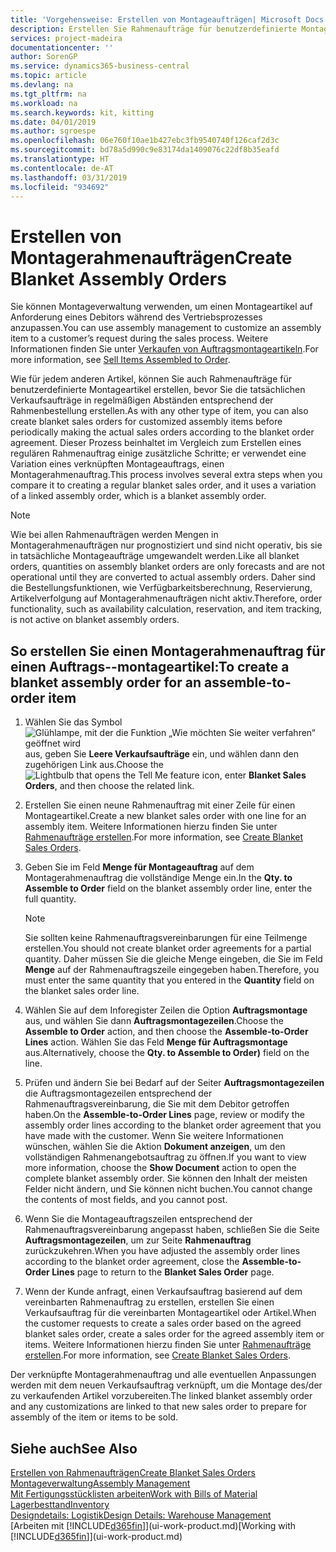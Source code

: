 ```yaml
---
title: 'Vorgehensweise: Erstellen von Montageaufträgen| Microsoft Docs'
description: Erstellen Sie Rahmenaufträge für benutzerdefinierte Montageartikel, bevor Sie die tatsächlichen Verkaufsaufträge in regelmäßigen Abständen entsprechend der Rahmenbestellung erstellen.
services: project-madeira
documentationcenter: ''
author: SorenGP
ms.service: dynamics365-business-central
ms.topic: article
ms.devlang: na
ms.tgt_pltfrm: na
ms.workload: na
ms.search.keywords: kit, kitting
ms.date: 04/01/2019
ms.author: sgroespe
ms.openlocfilehash: 06e760f10ae1b427ebc3fb9540740f126caf2d3c
ms.sourcegitcommit: bd78a5d990c9e83174da1409076c22df8b35eafd
ms.translationtype: HT
ms.contentlocale: de-AT
ms.lasthandoff: 03/31/2019
ms.locfileid: "934692"
---
```

# <a name="create-blanket-assembly-orders"></a><span data-ttu-id="86621-103">Erstellen von Montagerahmenaufträgen</span><span class="sxs-lookup"><span data-stu-id="86621-103">Create Blanket Assembly Orders</span></span>
<span data-ttu-id="86621-104">Sie können Montageverwaltung verwenden, um einen Montageartikel auf Anforderung eines Debitors während des Vertriebsprozesses anzupassen.</span><span class="sxs-lookup"><span data-stu-id="86621-104">You can use assembly management to customize an assembly item to a customer’s request during the sales process.</span></span> <span data-ttu-id="86621-105">Weitere Informationen finden Sie unter [Verkaufen von Auftragsmontageartikeln](assembly-how-to-sell-items-assembled-to-order.md).</span><span class="sxs-lookup"><span data-stu-id="86621-105">For more information, see [Sell Items Assembled to Order](assembly-how-to-sell-items-assembled-to-order.md).</span></span>  

 <span data-ttu-id="86621-106">Wie für jedem anderen Artikel, können Sie auch Rahmenaufträge für benutzerdefinierte Montageartikel erstellen, bevor Sie die tatsächlichen Verkaufsaufträge in regelmäßigen Abständen entsprechend der Rahmenbestellung erstellen.</span><span class="sxs-lookup"><span data-stu-id="86621-106">As with any other type of item, you can also create blanket sales orders for customized assembly items before periodically making the actual sales orders according to the blanket order agreement.</span></span> <span data-ttu-id="86621-107">Dieser Prozess beinhaltet im Vergleich zum Erstellen eines regulären Rahmenauftrag einige zusätzliche Schritte; er verwendet eine Variation eines verknüpften Montageauftrags, einen Montagerahmenauftrag.</span><span class="sxs-lookup"><span data-stu-id="86621-107">This process involves several extra steps when you compare it to creating a regular blanket sales order, and it uses a variation of a linked assembly order, which is a blanket assembly order.</span></span>

> [!NOTE]  
>  <span data-ttu-id="86621-108">Wie bei allen Rahmenaufträgen werden Mengen in Montagerahmenaufträgen nur prognostiziert und sind nicht operativ, bis sie in tatsächliche Montageaufträge umgewandelt werden.</span><span class="sxs-lookup"><span data-stu-id="86621-108">Like all blanket orders, quantities on assembly blanket orders are only forecasts and are not operational until they are converted to actual assembly orders.</span></span> <span data-ttu-id="86621-109">Daher sind die Bestellungsfunktionen, wie Verfügbarkeitsberechnung, Reservierung, Artikelverfolgung auf Montagerahmenaufträgen nicht aktiv.</span><span class="sxs-lookup"><span data-stu-id="86621-109">Therefore, order functionality, such as availability calculation, reservation, and item tracking, is not active on blanket assembly orders.</span></span>  

## <a name="to-create-a-blanket-assembly-order-for-an-assemble-to-order-item"></a><span data-ttu-id="86621-110">So erstellen Sie einen Montagerahmenauftrag für einen Auftrags\-\-montageartikel:</span><span class="sxs-lookup"><span data-stu-id="86621-110">To create a blanket assembly order for an assemble\-to\-order item</span></span>  
1. <span data-ttu-id="86621-111">Wählen Sie das Symbol ![Glühlampe, mit der die Funktion „Wie möchten Sie weiter verfahren“ geöffnet wird](media/ui-search/search_small.png "Wie möchten Sie weiter verfahren?") aus, geben Sie **Leere Verkaufsaufträge** ein, und wählen dann den zugehörigen Link aus.</span><span class="sxs-lookup"><span data-stu-id="86621-111">Choose the ![Lightbulb that opens the Tell Me feature](media/ui-search/search_small.png "Tell me what you want to do") icon, enter **Blanket Sales Orders**, and then choose the related link.</span></span>  
2. <span data-ttu-id="86621-112">Erstellen Sie einen neune Rahmenauftrag mit einer Zeile für einen Montageartikel.</span><span class="sxs-lookup"><span data-stu-id="86621-112">Create a new blanket sales order with one line for an assembly item.</span></span> <span data-ttu-id="86621-113">Weitere Informationen hierzu finden Sie unter [Rahmenaufträge erstellen](sales-how-to-create-blanket-sales-orders.md).</span><span class="sxs-lookup"><span data-stu-id="86621-113">For more information, see [Create Blanket Sales Orders](sales-how-to-create-blanket-sales-orders.md).</span></span>  
3. <span data-ttu-id="86621-114">Geben Sie im Feld **Menge für Montageauftrag** auf dem Montagerahmenauftrag die vollständige Menge ein.</span><span class="sxs-lookup"><span data-stu-id="86621-114">In the **Qty. to Assemble to Order** field on the blanket assembly order line, enter the full quantity.</span></span>

    > [!NOTE]  
    >  <span data-ttu-id="86621-115">Sie sollten keine Rahmenauftragsvereinbarungen für eine Teilmenge erstellen.</span><span class="sxs-lookup"><span data-stu-id="86621-115">You should not create blanket order agreements for a partial quantity.</span></span> <span data-ttu-id="86621-116">Daher müssen Sie die gleiche Menge eingeben, die Sie im Feld **Menge** auf der Rahmenauftragszeile eingegeben haben.</span><span class="sxs-lookup"><span data-stu-id="86621-116">Therefore, you must enter the same quantity that you entered in the **Quantity** field on the blanket sales order line.</span></span>  

4. <span data-ttu-id="86621-117">Wählen Sie auf dem Inforegister Zeilen die Option **Auftragsmontage** aus, und wählen Sie dann **Auftragsmontagezeilen**.</span><span class="sxs-lookup"><span data-stu-id="86621-117">Choose the **Assemble to Order** action, and then choose the **Assemble-to-Order Lines** action.</span></span> <span data-ttu-id="86621-118">Wählen Sie das Feld **Menge für Auftragsmontage** aus.</span><span class="sxs-lookup"><span data-stu-id="86621-118">Alternatively, choose the **Qty. to Assemble to Order)** field on the line.</span></span>  
5. <span data-ttu-id="86621-119">Prüfen und ändern Sie bei Bedarf auf der Seiter **Auftragsmontagezeilen** die Auftragsmontagezeilen entsprechend der Rahmenauftragsvereinbarung, die Sie mit dem Debitor getroffen haben.</span><span class="sxs-lookup"><span data-stu-id="86621-119">On the **Assemble-to-Order Lines** page, review or modify the assembly order lines according to the blanket order agreement that you have made with the customer.</span></span> <span data-ttu-id="86621-120">Wenn Sie weitere Informationen wünschen, wählen Sie die Aktion **Dokument anzeigen**, um den vollständigen Rahmenangebotsauftrag zu öffnen.</span><span class="sxs-lookup"><span data-stu-id="86621-120">If you want to view more information, choose the **Show Document** action to open the complete blanket assembly order.</span></span> <span data-ttu-id="86621-121">Sie können den Inhalt der meisten Felder nicht ändern, und Sie können nicht buchen.</span><span class="sxs-lookup"><span data-stu-id="86621-121">You cannot change the contents of most fields, and you cannot post.</span></span>  
6. <span data-ttu-id="86621-122">Wenn Sie die Montageauftragszeilen entsprechend der Rahmenauftragsvereinbarung angepasst haben, schließen Sie die Seite **Auftragsmontagezeilen**, um zur Seite **Rahmenauftrag** zurückzukehren.</span><span class="sxs-lookup"><span data-stu-id="86621-122">When you have adjusted the assembly order lines according to the blanket order agreement, close the **Assemble-to-Order Lines** page to return to the **Blanket Sales Order** page.</span></span>  
7. <span data-ttu-id="86621-123">Wenn der Kunde anfragt, einen Verkaufsauftrag basierend auf dem vereinbarten Rahmenauftrag zu erstellen, erstellen Sie einen Verkaufsauftrag für die vereinbarten Montageartikel oder Artikel.</span><span class="sxs-lookup"><span data-stu-id="86621-123">When the customer requests to create a sales order based on the agreed blanket sales order, create a sales order for the agreed assembly item or items.</span></span> <span data-ttu-id="86621-124">Weitere Informationen hierzu finden Sie unter [Rahmenaufträge erstellen](sales-how-to-create-blanket-sales-orders.md).</span><span class="sxs-lookup"><span data-stu-id="86621-124">For more information, see [Create Blanket Sales Orders](sales-how-to-create-blanket-sales-orders.md).</span></span>

<span data-ttu-id="86621-125">Der verknüpfte Montagerahmenauftrag und alle eventuellen Anpassungen werden mit dem neuen Verkaufsauftrag verknüpft, um die Montage des/der zu verkaufenden Artikel vorzubereiten.</span><span class="sxs-lookup"><span data-stu-id="86621-125">The linked blanket assembly order and any customizations are linked to that new sales order to prepare for assembly of the item or items to be sold.</span></span>  

## <a name="see-also"></a><span data-ttu-id="86621-126">Siehe auch</span><span class="sxs-lookup"><span data-stu-id="86621-126">See Also</span></span>
[<span data-ttu-id="86621-127">Erstellen von Rahmenaufträgen</span><span class="sxs-lookup"><span data-stu-id="86621-127">Create Blanket Sales Orders</span></span>](sales-how-to-create-blanket-sales-orders.md)  
[<span data-ttu-id="86621-128">Montageverwaltung</span><span class="sxs-lookup"><span data-stu-id="86621-128">Assembly Management</span></span>](assembly-assemble-items.md)  
[<span data-ttu-id="86621-129">Mit Fertigungsstücklisten arbeiten</span><span class="sxs-lookup"><span data-stu-id="86621-129">Work with Bills of Material</span></span>](inventory-how-work-BOMs.md)  
[<span data-ttu-id="86621-130">Lagerbesttand</span><span class="sxs-lookup"><span data-stu-id="86621-130">Inventory</span></span>](inventory-manage-inventory.md)  
[<span data-ttu-id="86621-131">Designdetails: Logistik</span><span class="sxs-lookup"><span data-stu-id="86621-131">Design Details: Warehouse Management</span></span>](design-details-warehouse-management.md)  
<span data-ttu-id="86621-132">[Arbeiten mit [!INCLUDE[d365fin](includes/d365fin_md.md)]](ui-work-product.md)</span><span class="sxs-lookup"><span data-stu-id="86621-132">[Working with [!INCLUDE[d365fin](includes/d365fin_md.md)]](ui-work-product.md)</span></span>
